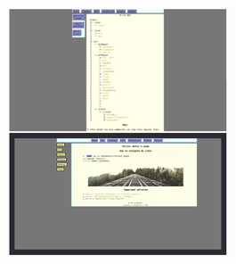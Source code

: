 <img src=".pix/site1.webp" style="max-width: 390px; height: auto;">
<img src=".pix/site2.webp" style="max-width: 390px; height: auto;">

